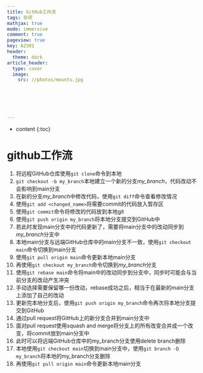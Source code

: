 ```yaml
---
title: GitHub工作流
tags: 杂项
mathjax: true
mode: immersive
comment: true
pageview: true
key: A2301
header:
  theme: dark
article_header:
  type: cover
  image:
    src: //photos/mounts.jpg






---
```



* content
{:toc}






# github工作流

1. 将远程GitHub仓库使用`git clone`命令到本地
2. `git checkout -b my_branch`本地建立一个新的分支*my_branch*，代码改动不会影响到main分支
3. 在新的分支*my_branch*中修改代码，使用`git diff`命令查看修改情况
4. 使用`git add <changed_name>`将需要commit的代码放入暂存区
5. 使用`git commit`命令将修改的代码放到本地git
6. 使用`git push origin my_branch`将本地分支提交到GitHub中
7. 若此时发现main分支中的代码更新了，需要将main分支中的改动同步到*my_branch*分支中
8. 本地main分支与远端GitHub仓库中的main分支不一致，使用`git checkout main`命令切换到main分支
9. 使用`git pull origin main`命令更新本地main分支
10. 再使用`git checkout my_branch`命令切换到*my_branch*分支
11. 使用`git rebase main`命令将main中的改动同步到分支中，同步时可能会与当前分支的改动产生冲突
12. 手动选择需要保留哪一份改动，rebase成功之后，相当于在最新的main分支上添加了自己的改动
13. 更新完本地分支后，使用`git push origin my_branch`命令再次将本地分支提交到GitHub
14. 通过pull request将GitHub上的新分支合并到main分支中
15. 面对pull request使用squash and merge将分支上的所有改变合并成一个改变，将commit放到main分支中
16. 此时可以将远端GitHub仓库中的my_branch分支使用delete branch删除
17. 本地使用`git checkout main`切换到main分支中，使用`git branch -D my_branch`将本地的my_branch分支删除
18. 再使用`git pull origin main`命令更新本地main分支

